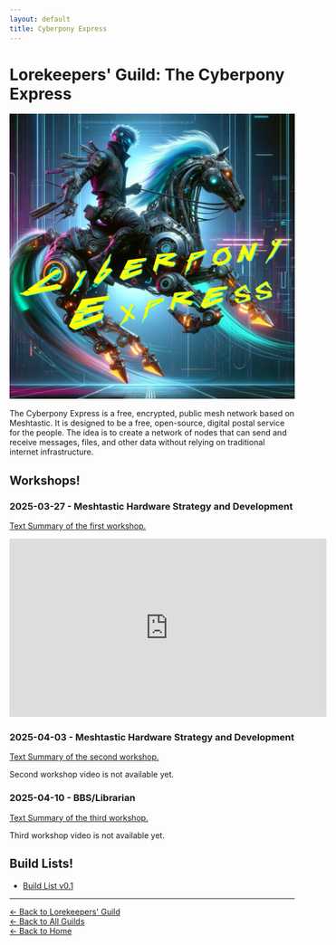 ```yaml
---
layout: default
title: Cyberpony Express
---
```


# Lorekeepers' Guild: The Cyberpony Express

<img src="/assets/images/cyberpony-express.jpg" alt="The Cyberpony Express" class="photo">

The Cyberpony Express is a free, encrypted, public mesh network based on Meshtastic. It is designed to be a free, open-source, digital postal service for the people. The idea is to create a network of nodes that can send and receive messages, files, and other data without relying on traditional internet infrastructure.

## Workshops!



### 2025-03-27 - Meshtastic Hardware Strategy and Development 

[Text Summary of the first workshop.](/blog/2025-03-19/)  

<iframe width="560" height="315" src="https://www.youtube.com/embed/1Sw1WCDngTA?si=2bLo_iF1MKjQO0kG" title="YouTube video player" frameborder="0" allow="accelerometer; autoplay; clipboard-write; encrypted-media; gyroscope; picture-in-picture; web-share" referrerpolicy="strict-origin-when-cross-origin" allowfullscreen></iframe>



### 2025-04-03 - Meshtastic Hardware Strategy and Development

[Text Summary of the second workshop.](/blog/2025-04-03/)

Second workshop video is not available yet.



### 2025-04-10 - BBS/Librarian

[Text Summary of the third workshop.](/blog/2025-04-10/)

Third workshop video is not available yet.



## Build Lists!

- [Build List v0.1](/guilds/lorekeepers/cyberpony-express/build-list-v0.1)

---

[← Back to Lorekeepers' Guild](/guilds/lorekeepers)  
[← Back to All Guilds](/guilds/)  
[← Back to Home](/)
